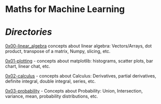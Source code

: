 # Maths for Machine Learning

# *Directories*

[0x00-linear_algebra](https://github.com/ikki2530/holbertonschool-machine_learning/tree/main/math/0x00-linear_algebra) concepts about linear algebra: Vectors/Arrays, dot product, transpose of a matrix, Numpy, slicing, etc.

[0x01-plotting](0x01-plotting) - concepts about matplotlib: histograms, scatter plots, bar chart, linear chat, etc.

[0x02-calculus](0x02-calculus) - concepts about Calculus: Derivatives, partial derivatives, definite integral, double integral, series, etc.

[0x03-probability](0x03-probability) - Concepts about Probability: Union, Intersection, variance, mean, probability distributions, etc.
